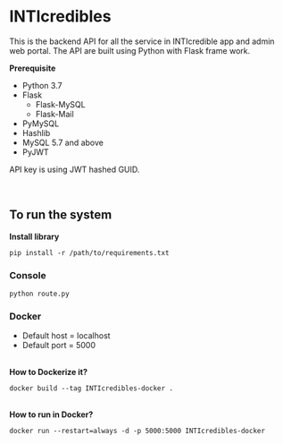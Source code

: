 # INTIcredibles

This is the backend API for all the service in INTIcredible app and admin web portal. The API are built using Python with Flask frame work.

**Prerequisite**

* Python 3.7
* Flask
  * Flask-MySQL
  * Flask-Mail
* PyMySQL
* Hashlib
* MySQL 5.7 and above
* PyJWT

API key is using JWT hashed GUID.

<br />

## To run the system
**Install library**
```
pip install -r /path/to/requirements.txt
```
### Console
```
python route.py
```

### Docker
* Default host = localhost
* Default port = 5000

\
**How to Dockerize it?**
```
docker build --tag INTIcredibles-docker .      
```
\
**How to run in Docker?**
```
docker run --restart=always -d -p 5000:5000 INTIcredibles-docker
```
